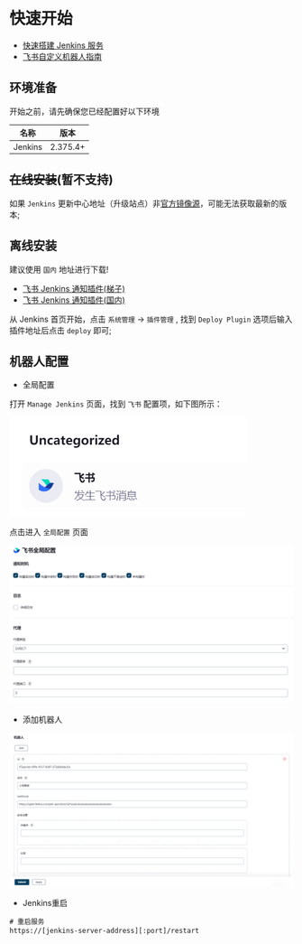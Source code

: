 # 快速开始

- [快速搭建 Jenkins 服务](https://blog.csdn.net/qq_38765404/article/details/123497710/)
- [飞书自定义机器人指南](https://open.feishu.cn/document/ukTMukTMukTM/ucTM5YjL3ETO24yNxkjN)


## 环境准备

开始之前，请先确保您已经配置好以下环境

| 名称         | 版本         |
|------------|------------|
| Jenkins    | 2.375.4+   |

## ~~在线安装~~(暂不支持)
如果 `Jenkins` 更新中心地址（升级站点）非[官方镜像源](https://updates.jenkins.io/update-center.json)，可能无法获取最新的版本;

## 离线安装

建议使用 `国内` 地址进行下载!

- [飞书 Jenkins 通知插件(梯子)](https://github.com/721806280/feishu-notification-plugin/releases/download/v1.0.0/feishu-notifications.hpi)
- [飞书 Jenkins 通知插件(国内)](https://gitee.com/xm721806280/feishu-notification-plugin/releases/download/v1.0.0/feishu-notifications.hpi)

从 Jenkins 首页开始，点击 `系统管理` -> `插件管理` , 找到 `Deploy Plugin` 选项后输入插件地址后点击 `deploy` 即可;


## 机器人配置

- 全局配置

打开 `Manage Jenkins` 页面，找到 `飞书` 配置项，如下图所示：

![](./img/faq-manage.png)

点击进入 `全局配置` 页面

![](./img/faq-notification-timing.png)


- 添加机器人

![](./img/faq-signature.png)

- Jenkins重启
```shell
# 重启服务
https://[jenkins-server-address][:port]/restart
```
